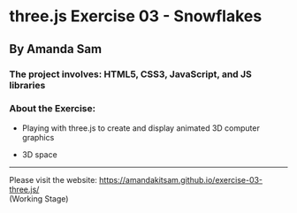 # three.js Exercise 03 - Snowflakes

## By Amanda Sam

### The project involves: HTML5, CSS3, JavaScript, and JS libraries

### About the Exercise:

- Playing with three.js to create and display animated 3D computer graphics

- 3D space

-------------------------------------------

Please visit the website:
https://amandakitsam.github.io/exercise-03-three.js/
<br/>
(Working Stage)
